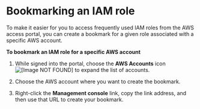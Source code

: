 # Bookmarking an IAM role<a name="howtobookmark"></a>

To make it easier for you to access frequently used IAM roles from the AWS access portal, you can create a bookmark for a given role associated with a specific AWS account\. 

**To bookmark an IAM role for a specific AWS account**

1. While signed into the portal, choose the **AWS Accounts** icon ![\[Image NOT FOUND\]](http://docs.aws.amazon.com/singlesignon/latest/userguide/images/aws_accounts_icon.png) to expand the list of accounts\.

1. Choose the AWS account where you want to create the bookmark\.

1. Right\-click the **Management console** link, copy the link address, and then use that URL to create your bookmark\.